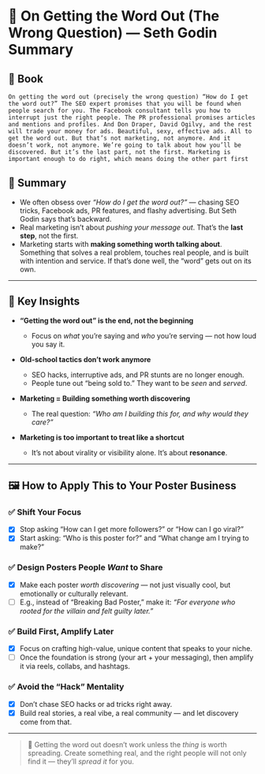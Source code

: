 
# 📢 On Getting the Word Out (The Wrong Question) — Seth Godin Summary

## 📔 Book
```book
On getting the word out (precisely the wrong question) “How do I get the word out?” The SEO expert promises that you will be found when people search for you. The Facebook consultant tells you how to interrupt just the right people. The PR professional promises articles and mentions and profiles. And Don Draper, David Ogilvy, and the rest will trade your money for ads. Beautiful, sexy, effective ads. All to get the word out. But that’s not marketing, not anymore. And it doesn’t work, not anymore. We’re going to talk about how you’ll be discovered. But it’s the last part, not the first. Marketing is important enough to do right, which means doing the other part first
```

## 📌 Summary

- We often obsess over *“How do I get the word out?”* — chasing SEO tricks, Facebook ads, PR features, and flashy advertising. But Seth Godin says that’s backward.
- Real marketing isn’t about *pushing your message out*. That’s the **last step**, not the first.
- Marketing starts with **making something worth talking about**. Something that solves a real problem, touches real people, and is built with intention and service. If that’s done well, the “word” gets out on its own.

---

## 🔑 Key Insights

- **“Getting the word out” is the end, not the beginning**
  - Focus on *what* you’re saying and *who* you’re serving — not how loud you say it.

- **Old-school tactics don’t work anymore**
  - SEO hacks, interruptive ads, and PR stunts are no longer enough.
  - People tune out “being sold to.” They want to be *seen* and *served*.

- **Marketing = Building something worth discovering**
  - The real question: *“Who am I building this for, and why would they care?”*

- **Marketing is too important to treat like a shortcut**
  - It’s not about virality or visibility alone. It’s about **resonance**.

---

## 🖼️ How to Apply This to Your Poster Business

### ✅ Shift Your Focus
- [x] Stop asking “How can I get more followers?” or “How can I go viral?”
- [x] Start asking: “Who is this poster for?” and “What change am I trying to make?”

### ✅ Design Posters People *Want* to Share
- [x] Make each poster *worth discovering* — not just visually cool, but emotionally or culturally relevant.
- [ ] E.g., instead of “Breaking Bad Poster,” make it: *“For everyone who rooted for the villain and felt guilty later.”*

### ✅ Build First, Amplify Later
- [x] Focus on crafting high-value, unique content that speaks to your niche.
- [ ] Once the foundation is strong (your art + your messaging), then amplify it via reels, collabs, and hashtags.

### ✅ Avoid the “Hack” Mentality
- [x] Don’t chase SEO hacks or ad tricks right away.
- [x] Build real stories, a real vibe, a real community — and let discovery come from that.

---

> 📌 Getting the word out doesn’t work unless the *thing* is worth spreading. Create something real, and the right people will not only find it — they’ll *spread it* for you.
